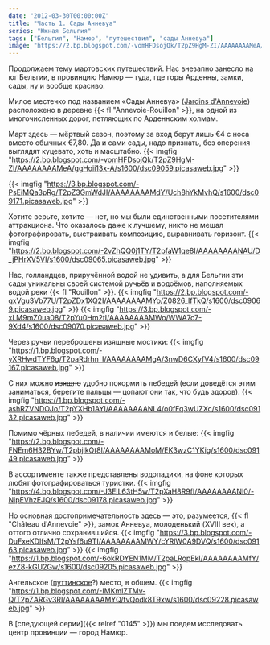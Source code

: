 ```yaml
---
date: "2012-03-30T00:00:00Z"
title: "Часть 1. Сады Анневуа"
series: "Южная Бельгия"
tags: ["Бельгия", "Намюр", "путешествия", "сады Анневуа"]
image: "https://2.bp.blogspot.com/-vomHFDsojQk/T2pZ9HgM-ZI/AAAAAAAAMeA/ggHoii13x-A/s1600/dsc09059.picasaweb.jpg"
---
```


Продолжаем тему мартовских путешествий. Нас внезапно занесло на юг Бельгии, в провинцию Намюр — туда, где горы Арденны, замки, сады, ну и вообще красиво.

Милое местечко под названием «Сады Анневуа» ([Jardins d'Annevoie](http://www.jardins.dannevoie.be/)) расположено в деревне {{< fl "Annevoie-Rouillon" >}}, на одной из многочисленных дорог, петляющих по Арденнским холмам.

Март здесь — мёртвый сезон, поэтому за вход берут лишь €4 с носа вместо обычных €7,80. Да и сами сады, надо признать, без оперения выглядят куцевато, хоть и масштабно.
{{< imgfig "https://2.bp.blogspot.com/-vomHFDsojQk/T2pZ9HgM-ZI/AAAAAAAAMeA/ggHoii13x-A/s1600/dsc09059.picasaweb.jpg" >}}

<!--more-->

{{< imgfig "https://3.bp.blogspot.com/-PsEiMQa3pRg/T2pZ3GmWdJI/AAAAAAAAMdY/Uch8hYkMvhQ/s1600/dsc09171.picasaweb.jpg" >}}

Хотите верьте, хотите — нет, но мы были единственными посетителями аттракциона. Что оказалось даже к лучшему, никто не мешал фотографировать, выстраивать композицию, выравнивать горизонт.
{{< imgfig "https://2.bp.blogspot.com/-2vZhQQ0j1TY/T2pfaW1qe8I/AAAAAAAANAU/D_jPHrXV5VI/s1600/dsc09065.picasaweb.jpg" >}}

Нас, голландцев, приручённой водой не удивить, а для Бельгии эти сады уникальны своей системой ручьёв и водоёмов, наполняемых водой реки {{< fl "Rouillon" >}}.
{{< imgfig "https://2.bp.blogspot.com/-qxVgu3Vb77U/T2pZDx1XQ2I/AAAAAAAAMYo/Z0826_lfTkQ/s1600/dsc09069.picasaweb.jpg" >}}
{{< imgfig "https://3.bp.blogspot.com/-xLM9mZ0ua08/T2pYu0Hm2tI/AAAAAAAAMWo/WWA7c7-9Xd4/s1600/dsc09070.picasaweb.jpg" >}}

Через ручьи переброшены изящные мостики:
{{< imgfig "https://1.bp.blogspot.com/-yXRHwdTYF6g/T2paRdrhn_I/AAAAAAAAMgA/3nwD6CXyfV4/s1600/dsc09167.picasaweb.jpg" >}}

С них можно ~~изящно~~ удобно покормить лебедей (если доведётся этим заниматься, берегите пальцы — цопают они так, что будь здоров).
{{< imgfig "https://1.bp.blogspot.com/-ashRZVNDOJo/T2pYXHb1AYI/AAAAAAAANL4/o0fFq3wUZXc/s1600/dsc09132.picasaweb.jpg" >}}

Помимо чёрных лебедей, в наличии имеются и белые:
{{< imgfig "https://2.bp.blogspot.com/-FNEm6H32BYw/T2pbjlkQt8I/AAAAAAAAMoM/EK3wzC1YKig/s1600/dsc09149.picasaweb.jpg" >}}

В ассортименте также представлены водопадики, на фоне которых любят фотографироваться туристки.
{{< imgfig "https://4.bp.blogspot.com/-J3ElL63tH5w/T2pXaH8R9fI/AAAAAAAANI0/-NipEVhzEJQ/s1600/dsc09178.picasaweb.jpg" >}}

Но основная достопримечательность здесь — это, разумеется, {{< fl "Château d'Annevoie" >}}, замок Анневуа, молоденький (XVIII век), а оттого отлично сохранившийся.
{{< imgfig "https://3.bp.blogspot.com/-DuFxeKDlfsM/T2pYsf6u9TI/AAAAAAAAMWY/cYRlW0A9DVQ/s1600/dsc09163.picasaweb.jpg" >}}
{{< imgfig "https://1.bp.blogspot.com/-6okRDYEN1MM/T2paLRopEkI/AAAAAAAAMfY/ezZ8-kGU2Gw/s1600/dsc09205.picasaweb.jpg" >}}

Ангельское ([путтинское](http://slovari.yandex.ru/~%D0%BA%D0%BD%D0%B8%D0%B3%D0%B8/%D0%91%D0%A1%D0%AD/%D0%9F%D1%83%D1%82%D1%82%D0%B8/)?) место, в общем.
{{< imgfig "https://1.bp.blogspot.com/-IMKmIZTMv-Q/T2pZARGv3RI/AAAAAAAAMYQ/tvQodk8T9xw/s1600/dsc09228.picasaweb.jpg" >}}

В [следующей серии]({{< relref "0145" >}}) мы поедем исследовать центр провинции — город Намюр.
